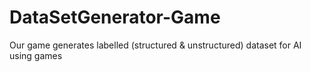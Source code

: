 # DataSetGenerator-Game
Our game generates labelled (structured &amp; unstructured) dataset for AI using games
